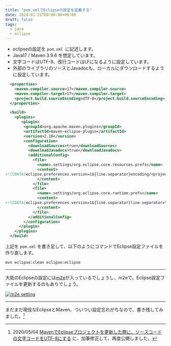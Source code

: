 ```yaml
---
title: "pom.xmlでEclipseの設定を定義する"
date: 2024-01-31T00:00:00+09:00
draft: false
tags:
  - java
  - eclipse
---
```


* eclipseの設定を `pom.xml `に記述します。
* Java17 / Maven 3.9.6 を想定しています。
* 文字コードはUTF-8、改行コードはLFになるように設定しています。
* 外部のライブラリのソースとJavadocも、ローカルにダウンロードするように設定しています。

```xml
  <properties>
    <maven.compiler.source>17</maven.compiler.source>
    <maven.compiler.target>17</maven.compiler.target>
    <project.build.sourceEncoding>UTF-8</project.build.sourceEncoding>
  </properties>

  <build>
    <plugins>
       <plugin>
        <groupId>org.apache.maven.plugins</groupId>
        <artifactId>maven-eclipse-plugin</artifactId>
        <version>2.10</version>
        <configuration>
          <downloadSources>true</downloadSources>
          <downloadJavadocs>true</downloadJavadocs>
          <additionalConfig>
            <file>
              <name>.settings/org.eclipse.core.resources.prefs</name>
              <content>
<![CDATA[eclipse.preferences.version=1${line.separator}encoding/<project>=${project.build.sourceEncoding}${line.separator}]]>
              </content>
            </file>
            <file>
              <name>.settings/org.eclipse.core.runtime.prefs</name>
              <content>
<![CDATA[eclipse.preferences.version=1${line.separator}line.separator=\n${line.separator}]]>
              </content>
            </file>
          </additionalConfig>
        </configuration>
      </plugin>
    </plugins>
  </build>
```

上記を `pom.xml` を書き足して、以下のようにコマンドでEclipse設定ファイルを作り直します。

```sh
mvn eclipse:clean eclipse:eclipse
```

______

大抵のEclipseの設定には[m2e](https://projects.eclipse.org/projects/technology.m2e "Eclipse Maven Integration - m2eclipse | projects.eclipse.org")が入っているでしょうし、m2eで。Eclipse設定ファイルを更新するのもありでしょう。

[![m2e setting](https://i.ibb.co/QP4wZ0s/image.png)](https://ibb.co/QP4wZ0s)

______

まだまだ現役なEclipseとMaven、ついつい設定忘れがちなので、書き残してみました。[^1]

[^1]: 2020/05/04 [MavenでEclipseプロジェクトを更新した際に、ソースコードの文字コードをUTF-8にする](/posts/20200504_eclipse_setting_utf8/) に、加筆修正して、再度公開しました。